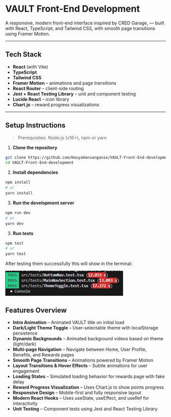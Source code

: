 # VAULT Front-End Development

A responsive, modern front-end interface inspired by CRED Garage, — built with React, TypeScript, and Tailwind CSS, with smooth page transitions using Framer Motion.

---

## Tech Stack

- **React** (with Vite)
- **TypeScript**
- **Tailwind CSS**
- **Framer Motion** – animations and page transitions
- **React Router** – client-side routing
- **Jest + React Testing Library** – unit and component testing
- **Lucide React** – icon library
- **Chart.js** – reward progress visualizations

---

## Setup Instructions

> Prerequisites: Node.js (v16+), npm or yarn

1. **Clone the repository**

```bash
git clone https://github.com/HasyaHansanganie/VAULT-Front-End-development.git
cd VAULT-Front-End-development
```
2. **Install dependencies**

```bash
npm install
# or
yarn install
```

3. **Run the development server**

```bash
npm run dev
# or
yarn dev
```

3. **Run tests**

```bash
npm test
# or
yarn test
```
After testing them successfully this will show in the terminal:

![UnitTests](public/unit_test.png)


## Features Overview

- **Intro Animation** – Animated VAULT title on initial load
- **Dark/Light Theme Toggle** – User-selectable theme with localStorage persistence
- **Dynamic Backgrounds** – Animated background videos based on theme (light/dark)
- **Multi-page Navigation** – Navigate between Home, User Profile, Benefits, and Rewards pages
- **Smooth Page Transitions** – Animations powered by Framer Motion
- **Layout Transitions & Hover Effects** – Subtle animations for user engagement
- **Loading States** – Simulated loading behavior for rewards page with fake delay
- **Reward Progress Visualization** – Uses Chart.js to show points progress
- **Responsive Design** – Mobile-first and fully responsive layout
- **Modern React Hooks** – Uses useState, useEffect, and useRef for interactivity
- **Unit Testing** – Component tests using Jest and React Testing Library
